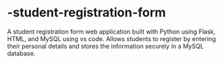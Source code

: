 # -student-registration-form
A student registration form web application built with Python using Flask, HTML, and MySQL using vs code. Allows students to register by entering their personal details and stores the information securely in a MySQL database.

